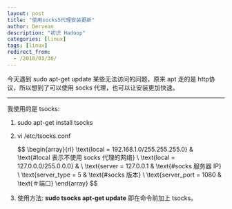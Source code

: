 ```yaml
---
layout: post
title: "使用socks5代理安装更新"
author: Dervean
description: "初识 Hadoop"
categories: [linux]
tags: [linux]
redirect_from:
  - /2018/03/30/
---
```


今天遇到 sudo apt-get update 某些无法访问的问题，原来 apt 走的是 http协议，所以想到了可以使用 socks 代理，也可以让安装更加快速。

---

我使用的是 tsocks:

1. sudo apt-get install tsocks

2. vi /etc/tsocks.conf

   $$
   \begin{array}{rl}
   \text{local = 192.168.1.0/255.255.255.0} & \text{#local 表示不使用 socks 代理的网络} \\
   \text{local = 127.0.0.0/255.0.0.0} & \\
   \text{server = 127.0.0.1  & \text{#socks 服务器 IP} \\
   \text{server_type = 5     & \text{#socks 版本} \\
   \text{server_port = 1080  & \text{＃端口}
   \end{array}
   $$

3. 使用方法: **sudo tsocks apt-get update** 即在命令前加上 tsocks。












